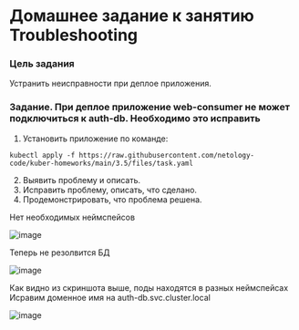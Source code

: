 # Домашнее задание к занятию Troubleshooting

### Цель задания

Устранить неисправности при деплое приложения.

### Задание. При деплое приложение web-consumer не может подключиться к auth-db. Необходимо это исправить

1. Установить приложение по команде:
```shell
kubectl apply -f https://raw.githubusercontent.com/netology-code/kuber-homeworks/main/3.5/files/task.yaml
```
2. Выявить проблему и описать.
3. Исправить проблему, описать, что сделано.
4. Продемонстрировать, что проблема решена.

Нет необходимых неймспейсов

![image](https://github.com/YagudinTimur/devops-netelogy/assets/42189764/43a1033c-ce01-4bac-9b66-73aa6b65dd5f)


Теперь не резолвится БД

![image](https://github.com/YagudinTimur/devops-netelogy/assets/42189764/0b230257-37d3-4430-8c02-c5bec9caaf23)


Как видно из скриншота выше, поды находятся в разных неймспейсах
Исравим доменное имя на auth-db.svc.cluster.local

![image](https://github.com/YagudinTimur/devops-netelogy/assets/42189764/c20f1f17-7915-41aa-96e9-a79a0b399561)

